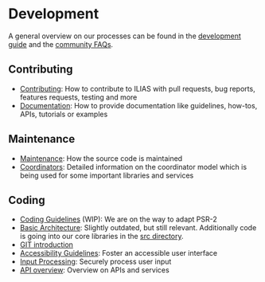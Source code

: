# Development

A general overview on our processes can be found in the [development guide](https://docu.ilias.de/goto_docu_pg_211_42.html) and the [community FAQs](https://docu.ilias.de/goto_docu_wiki_wpage_4276_5307.html).

## Contributing

- [Contributing](contributing.md): How to contribute to ILIAS with pull requests, bug reports, features requests, testing and more
- [Documentation](docs-guidelines.md): How to provide documentation like guidelines, how-tos, APIs, tutorials or examples

## Maintenance

- [Maintenance](maintenance.md): How the source code is maintained
- [Coordinators](coordinators.md): Detailed information on the coordinator model which is being used for some important libraries and services

## Coding

- [Coding Guidelines](http://www.ilias.de/docu/goto_docu_pg_202_42.html) (WIP): We are on the way to adapt PSR-2
- [Basic Architecture](https://docu.ilias.de/goto_docu_pg_199_42.html): Slightly outdated, but still relevant. Additionally code is going into our core libraries in the [src directory](../../src/README.md).
- [GIT introduction](https://docu.ilias.de/goto_docu_pg_15604_42.html)
- [Accessibility Guidelines](accessibility.md): Foster an accessible user interface
- [Input Processing](input-processing.md): Securely process user input
- [API overview](api-overview.md): Overview on APIs and services
